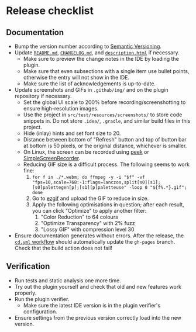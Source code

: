 # Release checklist
## Documentation
* Bump the version number according to [Semantic Versioning](https://semver.org/).
* Update [`README.md`](../README.md), [`CHANGELOG.md`](../CHANGELOG.md), and
  [`description.html`](../src/main/resources/META-INF/description.html) if necessary.
    * Make sure to preview the change notes in the IDE by loading the plugin.
    * Make sure that even subsections with a single item use bullet points, otherwise the entry will not show in the IDE.
    * Make sure the list of acknowledgements is up-to-date.
* Update screenshots and GIFs in `.github/img/` and on the plugin repository if necessary.
    * Set the global UI scale to 200% before recording/screenshotting to ensure high-resolution images.
    * Use the project in `src/test/resources/screenshots/` to store code snippets in.
      Do not store `.idea/`, `.gradle`, and similar build files in this project.
    * Hide (inlay) hints and set font size to 20.
    * Distance between bottom of "Refresh" button and top of button bar at bottom is 50 pixels, or the original
      distance, whichever is smaller.
    * On Linux, the screen can be recorded using [peek](https://github.com/phw/peek) or
      [SimpleScreenRecorder](https://www.maartenbaert.be/simplescreenrecorder/).
    * Reducing GIF size is a difficult process.
      The following seems to work fine:
      1. `for f in ./*.webm; do ffmpeg -y -i "$f" -vf "fps=10,scale=768:-1:flags=lanczos,split[s0][s1];[s0]palettegen[p];[s1][p]paletteuse" -loop 0 "${f%.*}.gif"; done`
      2. Go to [ezgif](https://ezgif.com/optimize) and upload the GIF to reduce in size.
      3. Apply the following optimisations in question; after each result, you can click "Optimize" to apply another filter:
         1. "Color Reduction" to 64 colours
         2. "Optimize Transparency" with 2% fuzz
         3. "Lossy GIF" with compression level 30
* Ensure documentation generates without errors.
  After the release, the [`cd.yml` workflow](https://github.com/FWDekker/intellij-randomness/actions/workflows/cd.yml)
  should automatically update the `gh-pages` branch.
  Check that the build action does not fail!

## Verification
* Run tests and static analysis one more time.
* Try out the plugin yourself and check that old and new features work properly.
* Run the plugin verifier.
    * Make sure the latest IDE version is in the plugin verifier's configuration.
* Ensure settings from the previous version correctly load into the new version.
